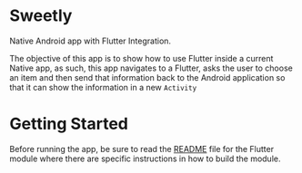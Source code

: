 # Sweetly

Native Android app with Flutter Integration.

The objective of this app is to show how to use Flutter inside a current Native app, as such, 
this app navigates to a Flutter, asks the user to choose an item and then send that information
back to the Android application so that it can show the information in a new `Activity`

# Getting Started
Before running the app, be sure to read the [README](sweetly_flutter/README.md) file for the Flutter
module where there are specific instructions in how to build the module. 
